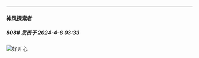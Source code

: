 ﻿
*****

####  神风探索者  
##### 808#       发表于 2024-4-6 03:33

<img src="https://static.saraba1st.com/image/smiley/face2017/072.png" referrerpolicy="no-referrer">好开心

